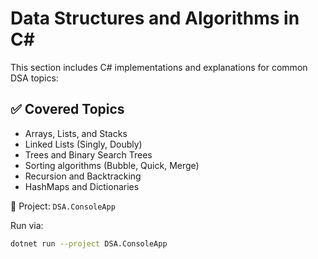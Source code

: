 # Data Structures and Algorithms in C#

This section includes C# implementations and explanations for common DSA topics:

## ✅ Covered Topics
- Arrays, Lists, and Stacks
- Linked Lists (Singly, Doubly)
- Trees and Binary Search Trees
- Sorting algorithms (Bubble, Quick, Merge)
- Recursion and Backtracking
- HashMaps and Dictionaries

📂 Project: `DSA.ConsoleApp`

Run via:
```bash
dotnet run --project DSA.ConsoleApp
